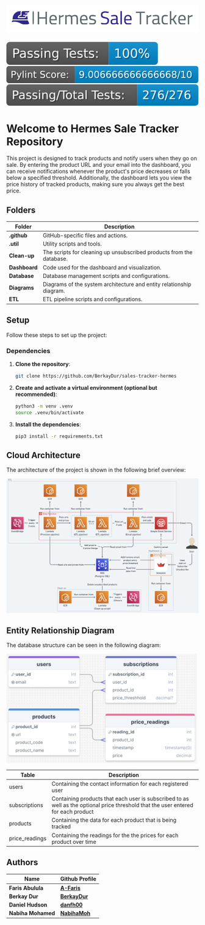 # <img src='./Diagrams/Hermes_Logo.png' width='600'>

[![badge](./.github/badges/passed_percentage.svg)](./.util/pytest_scores.txt)
[![badge](./.github/badges/avg_score.svg)](./.util/pylint_scores.txt)
[![badge](./.github/badges/number_of_tests.svg)](./.util/pylint_scores.txt)

# Welcome to Hermes Sale Tracker Repository

This project is designed to track products and notify users when they go on sale. By entering the product URL and your email into the dashboard, you can receive notifications whenever the product's price decreases or falls below a specified threshold. Additionally, the dashboard lets you view the price history of tracked products, making sure you always get the best price.


## Folders

| Folder | Description |
|---|---|
| **.github** | GitHub-specific files and actions. |
| **.util** | Utility scripts and tools. |
| **Clean-up** | The scripts for cleaning up unsubscribed products from the database. |
| **Dashboard** | Code used for the dashboard and visualization. |
| **Database**  | Database management scripts and configurations. |
| **Diagrams** | Diagrams of the system architecture and entity relationship diagram. |
| **ETL**  | ETL pipeline scripts and configurations. |


## Setup

Follow these steps to set up the project:


### Dependencies

1. **Clone the repository**:
    ```bash
    git clone https://github.com/BerkayDur/sales-tracker-hermes
    ```

2. **Create and activate a virtual environment (optional but recommended)**:
    ```bash
    python3 -m venv .venv
    source .venv/bin/activate
    ```

3. **Install the dependencies**:
    ```bash
    pip3 install -r requirements.txt
    ```


## Cloud Architecture
The architecture of the project is shown in the following brief overview:

<img src="./Diagrams/Architecture_Diagram.png" alt="Architecture Diagram" width="700">


## Entity Relationship Diagram
The database structure can be seen in the following diagram:

<img src="./Diagrams/ERD.png" alt="ERD Diagram" width="500">

| Table | Description |
|---|---|
| users | Containing the contact information for each registered user |
| subscriptions | Containing products that each user is subscribed to as well as the optional price threshold that the user entered for each product |
| products | Containing the data for each product that is being tracked |
| price_readings | Containing the readings for the the prices for each product over time |


## Authors

| Name | Github Profile |
|---|---|
| **Faris Abulula** | **[A-Faris](https://github.com/A-Faris)**|
| **Berkay Dur** | **[BerkayDur](https://github.com/BerkayDur)**|
| **Daniel Hudson** | **[danfh00](https://github.com/danfh00)** |
| **Nabiha Mohamed** | **[NabihaMoh](https://github.com/NabihaMoh)** |


